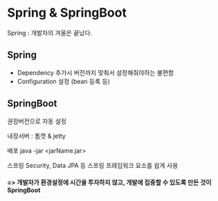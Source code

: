 # Spring & SpringBoot



Spring : 개발자의 겨울은 끝났다.  



## Spring 

-  Dependency 추가시 버전까지 맞춰서 설정해줘야하는 불편함
- Configuration 설정 (bean 등록 등)



## SpringBoot 

권장버전으로 자동 설정

내장서버 : 톰캣 & jetty 

배포 java -jar <jarName.jar>

스프링 Security, Data JPA 등 스프링 프레임워크 요소를 쉽게 사용 



#### => 개발자가 환경설정에 시간을 투자하지 않고, 개발에 집중할 수 있도록 만든 것이 SpringBoot

